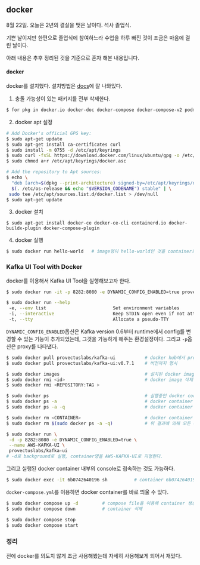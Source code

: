 ## docker

8월 22일. 오늘은 2년의 결실을 맺은 날이다. 석사 졸업식.

기쁜 날이지만 한편으로 졸업식에 참여하느라 수업을 하루 빠진 것이 조금은 마음에 걸린 날이다.

아래 내용은 추후 정리된 것을 기준으로 혼자 해본 내용입니다.

#### docker

docker를 설치했다. 설치방법은 [docs](https://docs.docker.com/engine/install/ubuntu/)에 잘 나와있다.

1. 충돌 가능성이 있는 패키지를 전부 삭제한다.
```bash
$ for pkg in docker.io docker-doc docker-compose docker-compose-v2 podman-docker containerd runc; do sudo apt-get remove $pkg; done
```

2. docker apt 설정

```bash
# Add Docker's official GPG key:
$ sudo apt-get update
$ sudo apt-get install ca-certificates curl
$ sudo install -m 0755 -d /etc/apt/keyrings
$ sudo curl -fsSL https://download.docker.com/linux/ubuntu/gpg -o /etc/apt/keyrings/docker.asc
$ sudo chmod a+r /etc/apt/keyrings/docker.asc

# Add the repository to Apt sources:
$ echo \
  "deb [arch=$(dpkg --print-architecture) signed-by=/etc/apt/keyrings/docker.asc] https://download.docker.com/linux/ubuntu \
  $(. /etc/os-release && echo "$VERSION_CODENAME") stable" | \
 sudo tee /etc/apt/sources.list.d/docker.list > /dev/null
$ sudo apt-get update
```
3. docker 설치
```
$ sudo apt-get install docker-ce docker-ce-cli containerd.io docker-buildx-plugin docker-compose-plugin
```
4. docker 실행
```bash
$ sudo docker run hello-world   # image명이 hello-world인 것을 container로 띄운다.
```

### Kafka UI Tool with Docker

docker를 이용해서 Kafka UI Tool을 실행해보고자 한다.

```bash
$ sudo docker run -it -p 8282:8080 -e DYNAMIC_CONFIG_ENABLED=true provectuslabs/kafka-ui

$ sudo docker run --help
 -e, --env list                         Set environment variables
 -i, --interactive                      Keep STDIN open even if not attached
 -t, --tty                              Allocate a pseudo-TTY
```
`DYNAMIC_CONFIG_ENABLED`옵션은 Kafka version 0.6부터 runtime에서 config를 변경할 수 있는 기능이 추가되었는데, 그것을 가능하게 해주는 환경설정이다. 그리고 `-p`옵션은 proxy를 나타낸다.

```bash
$ sudo docker pull provectuslabs/kafka-ui           # docker hub에서 provectuslabs/kafka-ui를 다운로드, 제작자명/프로그램명이 작명규칙이다.
$ sudo docker pull provectuslabs/kafka-ui:v0.7.1    # 버전까지 명시

$ sudo docker images                                # 설치된 docker image 조회
$ sudo docker rmi <id>                              # docker image 삭제
$ sudo docker rmi <REPOSITORY:TAG >

$ sudo docker ps                                    # 실행중인 docker container 조회
$ sudo docker ps -a                                 # docker container 조회 (실행중, 비실행중 전부)
$ sudo docker ps -a -q                              # docker container id 조회 (실행중, 비실행중 전부)

$ sudo docker rm <CONTAINER>                        # docker container 삭제, 비실행중이어야 한다.
$ sudo docker rm $(sudo docker ps -a -q)            # 위 결과에 의해 모든 container를 삭제할 수 있다.

$ sudo docker run \
 -d -p 8282:8080 -e DYNAMIC_CONFIG_ENABLED=true \
 --name AWS-KAFKA-UI \
 provectuslabs/kafka-ui
# -d로 background로 실행, container명을 AWS-KAFKA-UI로 지정한다.
```
그리고 실행된 docker container 내부의 console로 접속하는 것도 가능하다.
```bash
$ sudo docker exec -it 6b0742640196 sh          # container 6b0742640196를 sh console로 접속
```
`docker-compose.yml`를 이용하면 docker container를 바로 띄울 수 있다.
```bash
$ sudo docker compose up -d         # compose file을 이용해 container 생성
$ sudo docker compose down          # container 삭제

$ sudo docker compose stop
$ sudo docker compose start
```

### 정리

전에 docker를 의도치 않게 조금 사용해봤는데 자세히 사용해보게 되어서 재밌다.
